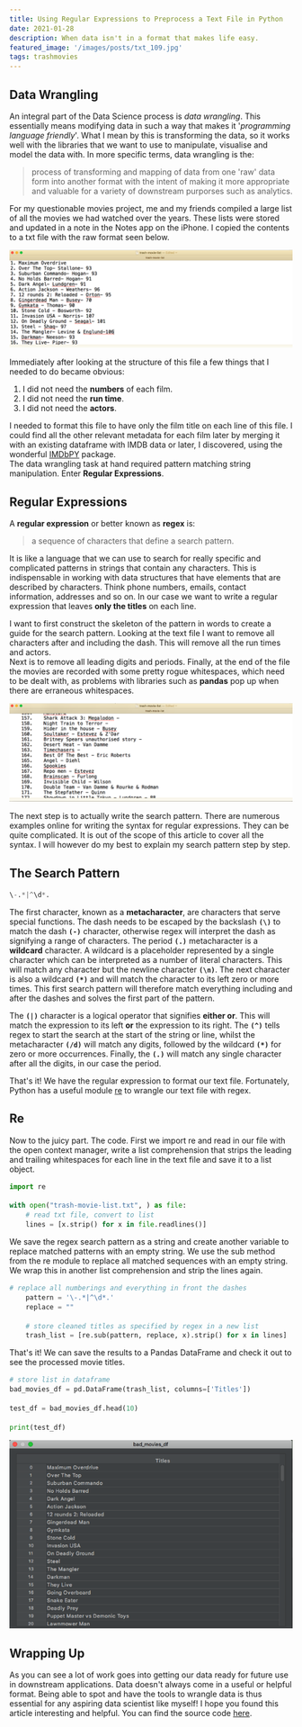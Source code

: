 ```yaml
---
title: Using Regular Expressions to Preprocess a Text File in Python
date: 2021-01-28 
description: When data isn't in a format that makes life easy.
featured_image: '/images/posts/txt_109.jpg' 
tags: trashmovies
---
```


## Data Wrangling
An integral part of the Data Science process is _data wrangling_. This essentially means modifying data in such a way that makes it '_programming language friendly_'. What I mean by this is transforming the data, so it works well with the libraries that we want to use to manipulate, visualise and model the data with. In more specific terms, data wrangling  is the:

> process of transforming and mapping of data from one 'raw' data form into another format with the intent of making it more
> appropriate and valuable for a variety of downstream purporses such as analytics.

For my questionable movies project, me and my friends compiled a large list of all the movies we had watched over the years.
These lists were stored and updated in a note in the Notes app on the iPhone. I copied the contents to a txt file with the raw format seen below.


![](../images/posts/trashlist.png)

Immediately after looking at the structure of this file a few things that I needed to do became obvious:

1. I did not need the **numbers** of each film.
2. I did not need the **run time**.
3. I did not need the **actors**.

I needed to format this file to have only the film title on each line of this file. I could find all the other relevant metadata
for each film later by merging it with an existing dataframe with IMDB data or later, I discovered, using the wonderful [IMDbPY](https://imdbpy.github.io/) 
package. \
The data wrangling task at hand required pattern matching string manipulation. Enter **Regular Expressions**.

## Regular Expressions
A **regular expression** or better known as **regex** is:

> a sequence of characters that define a search pattern. 

It is like a language that we can use to search for really specific and complicated patterns in strings that contain any characters. This is indispensable in working with data structures that have elements that are described by characters. Think phone numbers, emails, contact information, addresses and so on. 
In our case we want to write a regular expression that leaves **only the titles** on each line. 

I want to first construct the skeleton of the pattern in words to create a guide for the search pattern. Looking at the text file I want to remove all characters after and including the dash. This will remove all the run times and actors. \
Next is to remove all leading digits and periods. Finally, at the end of the file the movies are recorded with some pretty rogue whitespaces, which need to be dealt with, as problems with libraries such as **pandas** pop up when there are erraneous whitespaces. 

![](../images/posts/trash_whitespace.png)

The next step is to actually write the search pattern. There are numerous examples online for writing the syntax for regular expressions. They can be quite complicated. It is out of the scope of this article to cover all the syntax. I will however do
my best to explain my search pattern step by step. 

## The Search Pattern
```python
\-.*|^\d*.
``` 

The first character, known as a **metacharacter**, are characters that serve special functions. The dash needs to be escaped by the backslash **`(\)`** to match the dash **`(-)`** character, otherwise regex will interpret the dash as signifying a range of characters.
The period **`(.)`** metacharacter is a **wildcard** character. A wildcard is a placeholder represented by a single character which can be interpreted as a number of literal characters. This will match any character but the newline character **`(\n)`**. The next character is also a wildcard **`(*)`** and will match the character to its left zero or more times. This first search pattern will therefore match everything including and after the dashes and solves the first part of the pattern.
<br>

The **`(|)`** character is a logical operator that signifies **either or**. This will match the expression to its left **or** the expression to its right. The **`(^)`** tells regex to start the search at the start of the string or line, whilst the metacharacter **`(/d)`** will match any digits, followed by the wildcard  **`(*)`** for zero or more occurrences. Finally, the  **`(.)`** will match any single character after all the digits, in our case the period. 

That's it! We have the regular expression to format our text file. Fortunately, Python has a useful module [re](https://docs.python.org/3/library/re.html#module-re) to wrangle our text file with regex. 

## Re

Now to the juicy part. The code. First we import re and read in our file with the open context manager, write a list comprehension that strips the leading and trailing whitespaces for each line in the text file and save it to a list object.

```python
import re

with open("trash-movie-list.txt", ) as file:
    # read txt file, convert to list
    lines = [x.strip() for x in file.readlines()]
```
We save the regex search pattern as a string and create another variable to replace matched patterns with an empty string. We use the sub method from the re module to replace all matched sequences with an empty string. We wrap this in another list comprehension and strip the lines again.

```python
# replace all numberings and everything in front the dashes
    pattern = '\-.*|^\d*.'
    replace = ""

    # store cleaned titles as specified by regex in a new list
    trash_list = [re.sub(pattern, replace, x).strip() for x in lines]
```

That's it! We can save the results to a Pandas DataFrame and check it out to see the processed movie titles.

```python
# store list in dataframe
bad_movies_df = pd.DataFrame(trash_list, columns=['Titles'])

test_df = bad_movies_df.head(10)

print(test_df)
```

![](../images/posts/trashdf.png)

## Wrapping Up
As you can see a lot of work goes into getting our data ready for future use in downstream applications. Data doesn't always come in a 
useful or helpful format. Being able to spot and have the tools to wrangle data is thus essential for any aspiring data scientist 
like myself! I hope you found this article interesting and helpful. You can find the source code [here](https://github.com/kostyafarber/trash-movie-classifier). 
